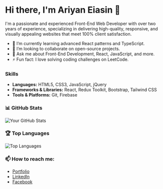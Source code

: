 # Hi there, I'm Ariyan Eiasin 👋

I'm a passionate and experienced Front-End Web Developer with over two years of experience, specializing in delivering high-quality, responsive, and visually appealing websites that meet 100% client satisfaction.

- 🌱 I’m currently learning advanced React patterns and TypeScript.
- 👯 I’m looking to collaborate on open-source projects.
- 💬 Ask me about Front-End Development, React, JavaScript, and more.
- ⚡ Fun fact: I love solving coding challenges on LeetCode.

### Skills

- **Languages:** HTML5, CSS3, JavaScript, jQuery
- **Frameworks & Libraries:** React, Redux Toolkit, Bootstrap, Tailwind CSS
- **Tools & Platforms:** Git, Firebase

### 📊 GitHub Stats
![Your GitHub Stats](https://github-readme-stats.vercel.app/api?username=YourUsername&show_icons=true&theme=radical)

### 🏆 Top Languages
![Top Languages](JavaScript)

### 📫 How to reach me:
- [Portfolio](https://portfolio-eiasin.netlify.app/)
- [LinkedIn](https://www.linkedin.com/in/ariyan-eiasin-88725b27b/)
- [Facebook](https://www.facebook.com/ariyan.abara/)
